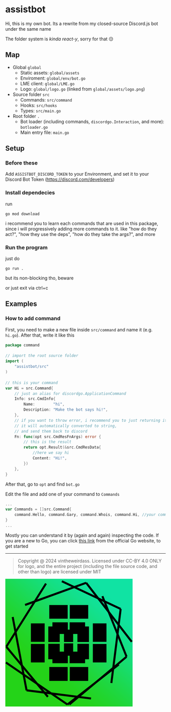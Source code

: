 # assistbot
Hi, this is my own bot. Its a rewrite from my closed-source Discord.js bot under the same name

The folder system is *kinda react-y*, sorry for that 😔
## Map
- Global `global`
  - Static assets: `global/assets`
  - Enviroment: `global/env/bot.go`
  - LME client: `global/LME.go`
  - Logo: `global/logo.go` (linked from `global/assets/logo.png`)
- Source folder `src`
  - Commands: `src/command`
  - Hooks: `src/hooks`
  - Types: `src/main.go`
- Root folder `.`
  - Bot loader (including commands, `discordgo.Interaction`, and more): `botloader.go`
  - Main entry file: `main.go`
## Setup
### Before these
Add `ASSISTBOT_DISCORD_TOKEN` to your Environment, and set it to your Discord Bot Token (https://discord.com/developers)

### Install dependecies
run
```shell
go mod download
```
i recommend you to learn each commands that are used in this package, since i will progressively adding more commands to it. like "how do they act?", "how they use the deps", "how do they take the args?", and more


### Run the program

just do 
```shell
go run .
```
but its non-blocking tho, beware

or just exit via ctrl+c

## Examples
### How to add command
First, you need to make a new file inside `src/command` and name it (e.g. `hi.go`). After that, write it like this

```go
package command

// import the root source folder
import (
	"assistbot/src"
)

// this is your command
var Hi = src.Command{
    // just an alias for discordgo.ApplicationCommand
	Info: src.CmdInfo{
		Name:        "hi",
		Description: "Make the bot says hi!",
	},
    // if you want to throw error, i recommend you to just returning it
    // it will automatically converted to string,
    // and send them back to discord
	Fn: func(opt src.CmdResFnArgs) error {
        // this is the result
		return opt.Result(&src.CmdResData{
            //here we say hi
			Content: "Hi!",
		})
	},
}

```
After that, go to `opt` and find `bot.go`

Edit the file and add one of your command to `Commands`
```go
...
var Commands = []src.Command{
	command.Hello, command.Gary, command.Whois, command.Hi, //your command here
}
...
```
Mostly you can understand it by (again and again) inspecting the code. If you are a new to Go, you can click [this link](https://go.dev/doc/tutorial/getting-started) from the official Go website, to get started

---
> Copyright @ 2024 vintheweirdass. Licensed under CC-BY 4.0 ONLY for logo, and the entire project (including the file source code, and other than logo) are licensed under MIT

![](global/assets/logo.png)
